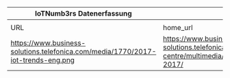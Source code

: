 |IoTNumb3rs Datenerfassung|||||||||||
| ---- | ---- | ---- | ---- | ---- | ---- | ---- | ---- | ---- | ---- | ---- |
||||||||||||
|URL|home_url|filename|device_class|device_count|market_class|market_volume|prognosis_year|publication_year|authorship_class|Dropbox folder|
|https://www.business-solutions.telefonica.com/media/1770/2017-iot-trends-eng.png|https://www.business-solutions.telefonica.com/en/information-centre/multimedia/top-iot-trends-for-2017/|file4_2017-iot-trends-eng.png|generic IoT|50000000000|||2020|2017|company|MariaMarg/20190102-1800|
